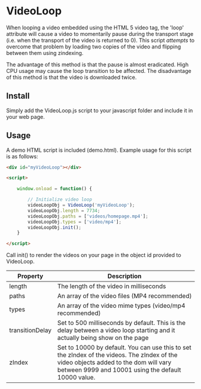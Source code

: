 # VideoLoop

When looping a video embedded using the HTML 5 video tag, the 'loop' attribute will cause a video to momentarily pause during the transport stage (i.e. when the transport of the video is returned to 0). This script *attempts* to overcome that problem by loading two copies of the video and flipping between them using zindexing.

The advantage of this method is that the pause is almost eradicated. High CPU usage may cause the loop transition to be affected. The disadvantage of this method is that the video is downloaded twice.

## Install
Simply add the VideoLoop.js script to your javascript folder and include it in your web page.

## Usage
A demo HTML script is included (demo.html). Example usage for this script is as follows:

```html
<div id="myVideoLoop"></div>

<script>

	window.onload = function() {

		// Initialize video loop
		videoLoopObj = VideoLoop('myVideoLoop');
		videoLoopObj.length = 7734;
		videoLoopObj.paths = ['videos/homepage.mp4'];
		videoLoopObj.types = ['video/mp4'];
		videoLoopObj.init();
	}

</script>
```

Call init() to render the videos on your page in the object id provided to VideoLoop.

Property | Description
-------- | -----------
length | The length of the video in milliseconds
paths | An array of the video files (MP4 recommended)
types | An array of the video mime types (video/mp4 recommended)
transitionDelay | Set to 500 milliseconds by default. This is the delay between a video loop starting and it actually being show on the page
zIndex | Set to 10000 by default. You can use this to set the zIndex of the videos. The zIndex of the video objects added to the dom will vary between 9999 and 10001 using the default 10000 value.
